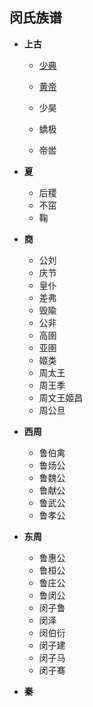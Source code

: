 ## 闵氏族谱
- **上古**
  
  - [少典]([https://github.com/minminmsn/clan-min/blob/master/geneal/ancient/%E5%B0%91%E5%85%B8.md](https://github.com/minminmsn/clan-min/blob/master/geneal/ancient/少典.md)) 
  
  - [黄帝]([https://github.com/minminmsn/clan-min/blob/master/geneal/ancient/%E9%BB%84%E5%B8%9D.md](https://github.com/minminmsn/clan-min/blob/master/geneal/ancient/黄帝.md)) 
  - 少昊
  - 蟜极
  - 帝喾
- **夏**
  - 后稷
  - 不窋
  - 鞠
- **商**
  - 公刘
  - 庆节
  - 皇仆
  - 差弗
  - 毁隃
  - 公非
  - 高圉
  - 亚圉
  - 姬类
  - 周太王
  - 周王季
  - 周文王姬昌
  - 周公旦
- **西周**
  - 鲁伯禽
  - 鲁炀公
  - 鲁魏公
  - 鲁献公
  - 鲁武公
  - 鲁孝公
- **东周**
  - 鲁惠公
  - 鲁桓公
  - 鲁庄公
  - 鲁闵公
  - 闵子鲁
  - 闵泽
  - 闵伯衍
  - 闵子建
  - 闵子马
  - 闵子骞
- **秦**


